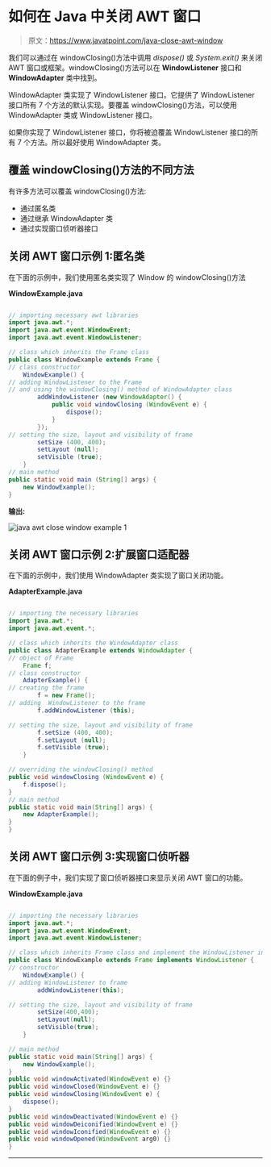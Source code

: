 # 如何在 Java 中关闭 AWT 窗口

> 原文：<https://www.javatpoint.com/java-close-awt-window>

我们可以通过在 windowClosing()方法中调用 *dispose()* 或 *System.exit()* 来关闭 AWT 窗口或框架。windowClosing()方法可以在 **WindowListener** 接口和 **WindowAdapter** 类中找到。

WindowAdapter 类实现了 WindowListener 接口。它提供了 WindowListener 接口所有 7 个方法的默认实现。要覆盖 windowClosing()方法，可以使用 WindowAdapter 类或 WindowListener 接口。

如果你实现了 WindowListener 接口，你将被迫覆盖 WindowListener 接口的所有 7 个方法。所以最好使用 WindowAdapter 类。

## 覆盖 windowClosing()方法的不同方法

有许多方法可以覆盖 windowClosing()方法:

*   通过匿名类
*   通过继承 WindowAdapter 类
*   通过实现窗口侦听器接口

## 关闭 AWT 窗口示例 1:匿名类

在下面的示例中，我们使用匿名类实现了 Window 的 windowClosing()方法

**WindowExample.java**

```java

// importing necessary awt libraries 
import java.awt.*;  
import java.awt.event.WindowEvent;  
import java.awt.event.WindowListener;  

// class which inherits the Frame class
public class WindowExample extends Frame {  
// class constructor
    WindowExample() {  
// adding WindowListener to the Frame
// and using the windowClosing() method of WindowAdapter class
        addWindowListener (new WindowAdapter() {  
            public void windowClosing (WindowEvent e) {  
                dispose();  
            }  
        });  
// setting the size, layout and visibility of frame
        setSize (400, 400);  
        setLayout (null);  
        setVisible (true);  
    }  
// main method
public static void main (String[] args) {  
    new WindowExample();  
}  

```

**输出:**

![java awt close window example 1](../img/e28eef3f2d8d703b97b014237f4759cc.png)

## 关闭 AWT 窗口示例 2:扩展窗口适配器

在下面的示例中，我们使用 WindowAdapter 类实现了窗口关闭功能。

**AdapterExample.java**

```java

// importing the necessary libraries
import java.awt.*;  
import java.awt.event.*;  

// class which inherits the WindowAdapter class
public class AdapterExample extends WindowAdapter {  
// object of Frame
    Frame f;  
// class constructor
    AdapterExample() {  
// creating the frame
        f = new Frame();  
// adding  WindowListener to the frame
        f.addWindowListener (this);  

// setting the size, layout and visibility of frame
        f.setSize (400, 400);  
        f.setLayout (null);  
        f.setVisible (true);  
    }  

// overriding the windowClosing() method 
public void windowClosing (WindowEvent e) {  
    f.dispose();  
}  
// main method
public static void main(String[] args) {  
    new AdapterExample();  
}  
}  

```

## 关闭 AWT 窗口示例 3:实现窗口侦听器

在下面的例子中，我们实现了窗口侦听器接口来显示关闭 AWT 窗口的功能。

**WindowExample.java**

```java

// importing the necessary libraries
import java.awt.*;  
import java.awt.event.WindowEvent;  
import java.awt.event.WindowListener;  

// class which inherits Frame class and implement the WindowListener interface
public class WindowExample extends Frame implements WindowListener {  
// constructor
    WindowExample() {  
// adding WindowListener to frame
        addWindowListener(this);  

// setting the size, layout and visibility of frame
        setSize(400,400);  
        setLayout(null);  
        setVisible(true);  
    }  

// main method
public static void main(String[] args) {  
    new WindowExample();  
}  
public void windowActivated(WindowEvent e) {}  
public void windowClosed(WindowEvent e) {}  
public void windowClosing(WindowEvent e) {  
    dispose();  
}  
public void windowDeactivated(WindowEvent e) {}  
public void windowDeiconified(WindowEvent e) {}  
public void windowIconified(WindowEvent e) {}  
public void windowOpened(WindowEvent arg0) {}  
}  

```

* * *